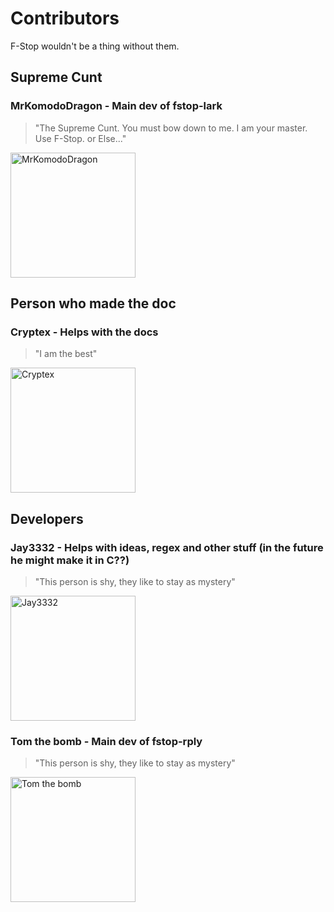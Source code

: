 # Contributors


F-Stop wouldn't be a thing without them.

## Supreme Cunt
### MrKomodoDragon - Main dev of fstop-lark


> "The Supreme Cunt. You must bow down to me. I am your master. Use F-Stop. or Else..."


<img src="https://cdn.discordapp.com/attachments/855162325077458975/855288359080165386/693987130036453398.png" alt="MrKomodoDragon" style="height: 200px; width:200px;"/>


## Person who made the doc
### Cryptex - Helps with the docs


> "I am the best"


<img src="https://cdn.discordapp.com/avatars/590323594744168494/a_0616e615f6574d125182b11f6d35669e.gif" alt="Cryptex" style="height: 200px; width:200px;"/>


## Developers
### Jay3332 - Helps with ideas, regex and other stuff (in the future he might make it in C??)


> "This person is shy, they like to stay as mystery"


<img src="https://cdn.discordapp.com/attachments/855162325077458975/855288813202833448/414556245178056706.gif" alt="Jay3332" style="height: 200px; width:200px;"/>


### Tom the bomb - Main dev of fstop-rply


> "This person is shy, they like to stay as mystery"


<img src="https://cdn.discordapp.com/attachments/855162325077458975/855289009260855296/522524473447153695.gif" alt="Tom the bomb" style="height: 200px; width:200px;"/>
